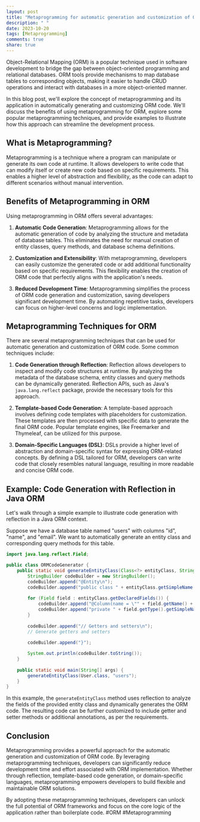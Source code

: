 ```yaml
---
layout: post
title: "Metaprogramming for automatic generation and customization of ORM code"
description: " "
date: 2023-10-20
tags: [Metaprogramming]
comments: true
share: true
---
```


Object-Relational Mapping (ORM) is a popular technique used in software development to bridge the gap between object-oriented programming and relational databases. ORM tools provide mechanisms to map database tables to corresponding objects, making it easier to handle CRUD operations and interact with databases in a more object-oriented manner.

In this blog post, we'll explore the concept of metaprogramming and its application in automatically generating and customizing ORM code. We'll discuss the benefits of using metaprogramming for ORM, explore some popular metaprogramming techniques, and provide examples to illustrate how this approach can streamline the development process.

## What is Metaprogramming?

Metaprogramming is a technique where a program can manipulate or generate its own code at runtime. It allows developers to write code that can modify itself or create new code based on specific requirements. This enables a higher level of abstraction and flexibility, as the code can adapt to different scenarios without manual intervention.

## Benefits of Metaprogramming in ORM

Using metaprogramming in ORM offers several advantages:

1. **Automatic Code Generation**: Metaprogramming allows for the automatic generation of code by analyzing the structure and metadata of database tables. This eliminates the need for manual creation of entity classes, query methods, and database schema definitions.

2. **Customization and Extensibility**: With metaprogramming, developers can easily customize the generated code or add additional functionality based on specific requirements. This flexibility enables the creation of ORM code that perfectly aligns with the application's needs.

3. **Reduced Development Time**: Metaprogramming simplifies the process of ORM code generation and customization, saving developers significant development time. By automating repetitive tasks, developers can focus on higher-level concerns and logic implementation.

## Metaprogramming Techniques for ORM

There are several metaprogramming techniques that can be used for automatic generation and customization of ORM code. Some common techniques include:

1. **Code Generation through Reflection**: Reflection allows developers to inspect and modify code structures at runtime. By analyzing the metadata of the database schema, entity classes and query methods can be dynamically generated. Reflection APIs, such as Java's `java.lang.reflect` package, provide the necessary tools for this approach.

2. **Template-based Code Generation**: A template-based approach involves defining code templates with placeholders for customization. These templates are then processed with specific data to generate the final ORM code. Popular template engines, like Freemarker and Thymeleaf, can be utilized for this purpose.

3. **Domain-Specific Languages (DSL)**: DSLs provide a higher level of abstraction and domain-specific syntax for expressing ORM-related concepts. By defining a DSL tailored for ORM, developers can write code that closely resembles natural language, resulting in more readable and concise ORM code.

## Example: Code Generation with Reflection in Java ORM

Let's walk through a simple example to illustrate code generation with reflection in a Java ORM context.

Suppose we have a database table named "users" with columns "id", "name", and "email". We want to automatically generate an entity class and corresponding query methods for this table.

```java
import java.lang.reflect.Field;

public class ORMCodeGenerator {
    public static void generateEntityClass(Class<?> entityClass, String tableName) {
        StringBuilder codeBuilder = new StringBuilder();
        codeBuilder.append("@Entity\n");
        codeBuilder.append("public class " + entityClass.getSimpleName() + " {\n");
        
        for (Field field : entityClass.getDeclaredFields()) {
            codeBuilder.append("@Column(name = \"" + field.getName() + "\")\n");
            codeBuilder.append("private " + field.getType().getSimpleName() + " " + field.getName() + ";\n\n");
        }
        
        codeBuilder.append("// Getters and setters\n");
        // Generate getters and setters
        
        codeBuilder.append("}");

        System.out.println(codeBuilder.toString());
    }
    
    public static void main(String[] args) {
        generateEntityClass(User.class, "users");
    }
}
```

In this example, the `generateEntityClass` method uses reflection to analyze the fields of the provided entity class and dynamically generates the ORM code. The resulting code can be further customized to include getter and setter methods or additional annotations, as per the requirements.

## Conclusion

Metaprogramming provides a powerful approach for the automatic generation and customization of ORM code. By leveraging metaprogramming techniques, developers can significantly reduce development time and effort associated with ORM implementation. Whether through reflection, template-based code generation, or domain-specific languages, metaprogramming empowers developers to build flexible and maintainable ORM solutions.

By adopting these metaprogramming techniques, developers can unlock the full potential of ORM frameworks and focus on the core logic of the application rather than boilerplate code. #ORM #Metaprogramming